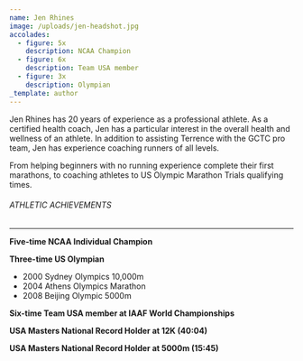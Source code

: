 ```yaml
---
name: Jen Rhines
image: /uploads/jen-headshot.jpg
accolades:
  - figure: 5x
    description: NCAA Champion
  - figure: 6x
    description: Team USA member
  - figure: 3x
    description: Olympian
_template: author
---
```


Jen Rhines has 20 years of experience as a professional athlete. As a certified health coach, Jen has a particular interest in the overall health and wellness of an athlete. In addition to assisting Terrence with the GCTC pro team, Jen has experience coaching runners of all levels.

From helping beginners with no running experience complete their first marathons, to coaching athletes to US Olympic Marathon Trials qualifying times.

###### ATHLETIC ACHIEVEMENTS

---

**Five-time NCAA Individual Champion**

**Three-time US Olympian**

- 2000 Sydney Olympics 10,000m
- 2004 Athens Olympics Marathon
- 2008 Beijing Olympic 5000m

**Six-time Team USA member at IAAF World Championships**

**USA Masters National Record Holder at 12K (40:04)**

**USA Masters National Record Holder at 5000m (15:45)**
